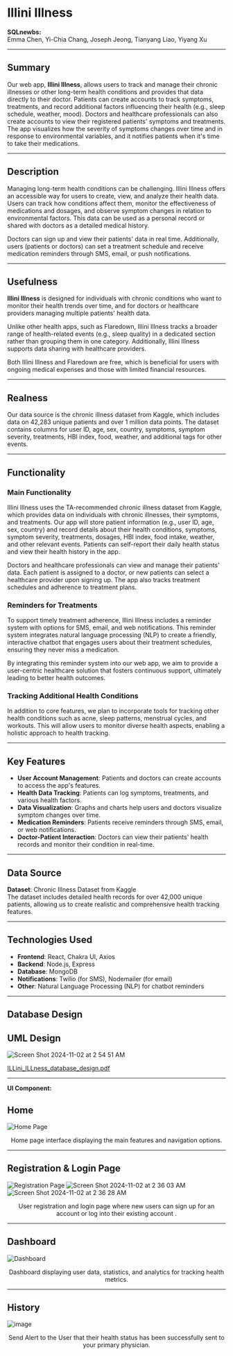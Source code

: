 # Illini Illness


**SQLnewbs:**  
Emma Chen, Yi-Chia Chang, Joseph Jeong, Tianyang Liao, Yiyang Xu

---

## Summary
Our web app, **Illini Illness**, allows users to track and manage their chronic illnesses or other long-term health conditions and provides that data directly to their doctor. Patients can create accounts to track symptoms, treatments, and record additional factors influencing their health (e.g., sleep schedule, weather, mood). Doctors and healthcare professionals can also create accounts to view their registered patients' symptoms and treatments. The app visualizes how the severity of symptoms changes over time and in response to environmental variables, and it notifies patients when it's time to take their medications.

---

## Description
Managing long-term health conditions can be challenging. Illini Illness offers an accessible way for users to create, view, and analyze their health data. Users can track how conditions affect them, monitor the effectiveness of medications and dosages, and observe symptom changes in relation to environmental factors. This data can be used as a personal record or shared with doctors as a detailed medical history.

Doctors can sign up and view their patients' data in real time. Additionally, users (patients or doctors) can set a treatment schedule and receive medication reminders through SMS, email, or push notifications.

---

## Usefulness
**Illini Illness** is designed for individuals with chronic conditions who want to monitor their health trends over time, and for doctors or healthcare providers managing multiple patients' health data.

Unlike other health apps, such as Flaredown, Illini Illness tracks a broader range of health-related events (e.g., sleep quality) in a dedicated section rather than grouping them in one category. Additionally, Illini Illness supports data sharing with healthcare providers.

Both Illini Illness and Flaredown are free, which is beneficial for users with ongoing medical expenses and those with limited financial resources.

---

## Realness
Our data source is the chronic illness dataset from Kaggle, which includes data on 42,283 unique patients and over 1 million data points. The dataset contains columns for user ID, age, sex, country, symptoms, symptom severity, treatments, HBI index, food, weather, and additional tags for other events.

---

## Functionality

### Main Functionality
Illini Illness uses the TA-recommended chronic illness dataset from Kaggle, which provides data on individuals with chronic illnesses, their symptoms, and treatments. Our app will store patient information (e.g., user ID, age, sex, country) and record details about their health conditions, symptoms, symptom severity, treatments, dosages, HBI index, food intake, weather, and other relevant events. Patients can self-report their daily health status and view their health history in the app.

Doctors and healthcare professionals can view and manage their patients' data. Each patient is assigned to a doctor, or new patients can select a healthcare provider upon signing up. The app also tracks treatment schedules and adherence to treatment plans.

### Reminders for Treatments
To support timely treatment adherence, Illini Illness includes a reminder system with options for SMS, email, and web notifications. This reminder system integrates natural language processing (NLP) to create a friendly, interactive chatbot that engages users about their treatment schedules, ensuring they never miss a medication.

By integrating this reminder system into our web app, we aim to provide a user-centric healthcare solution that fosters continuous support, ultimately leading to better health outcomes.

### Tracking Additional Health Conditions
In addition to core features, we plan to incorporate tools for tracking other health conditions such as acne, sleep patterns, menstrual cycles, and workouts. This will allow users to monitor diverse health aspects, enabling a holistic approach to health tracking.

---

## Key Features

- **User Account Management**: Patients and doctors can create accounts to access the app's features.
- **Health Data Tracking**: Patients can log symptoms, treatments, and various health factors.
- **Data Visualization**: Graphs and charts help users and doctors visualize symptom changes over time.
- **Medication Reminders**: Patients receive reminders through SMS, email, or web notifications.
- **Doctor-Patient Interaction**: Doctors can view their patients' health records and monitor their condition in real-time.

---

## Data Source
**Dataset**: Chronic Illness Dataset from Kaggle  
The dataset includes detailed health records for over 42,000 unique patients, allowing us to create realistic and comprehensive health tracking features.

---

## Technologies Used

- **Frontend**: React, Chakra UI, Axios
- **Backend**: Node.js, Express
- **Database**: MongoDB
- **Notifications**: Twilio (for SMS), Nodemailer (for email)
- **Other**: Natural Language Processing (NLP) for chatbot reminders


---
## Database Design

## UML Design
![Screen Shot 2024-11-02 at 2 54 51 AM](https://github.com/user-attachments/assets/6dca9343-c9ab-4975-be07-a885235c3712)

[ILLini_ILLness_database_design.pdf](https://github.com/user-attachments/files/17606068/ILLini_ILLness_database_design.pdf)

---

**UI Component:**  
## Home
![Home Page](https://github.com/user-attachments/assets/177577c9-e445-4984-adb4-ad9c709906f1)
<p align="center">Home page interface displaying the main features and navigation options.</p>

---

## Registration & Login Page
![Registration Page](https://github.com/user-attachments/assets/dc0ff227-77d7-486f-adbf-97498b54d84e)
![Screen Shot 2024-11-02 at 2 36 03 AM](https://github.com/user-attachments/assets/b5c9260f-9d9d-40ac-b995-e7c2ac5bae8b)
![Screen Shot 2024-11-02 at 2 36 28 AM](https://github.com/user-attachments/assets/43728b90-6016-41a9-8006-c5ea1bc607bb)

<p align="center"> User registration and login page where new users can sign up for an account or log into their existing account . </p>

---

## Dashboard
![Dashboard](https://github.com/user-attachments/assets/c947244e-7e57-4b8f-a10e-ed8c0ec4b412)
<p align="center">Dashboard displaying user data, statistics, and analytics for tracking health metrics.</p>

---
## History 
![image](https://github.com/user-attachments/assets/7fe41269-cf7a-492b-b156-d165b1ef89a6)

<p align="center">Send Alert to the User that their health status has been successfully sent to your primary physician.</p>
